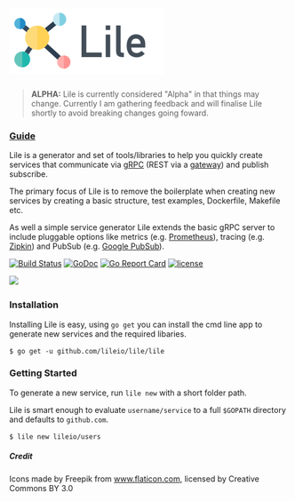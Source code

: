 # ![logo](https://raw.githubusercontent.com/lileio/lile/master/lile.png)

> **ALPHA:** Lile is currently considered "Alpha" in that things may change. Currently I am gathering feedback and will finalise Lile shortly to avoid breaking changes going foward.

### [Guide](https://lileio.gitbooks.io/lile-user-guide/)

Lile is a generator and set of tools/libraries to help you quickly create services  that communicate via [gRPC](grpc.io) (REST via a [gateway](https://github.com/grpc-ecosystem/grpc-gateway)) and publish subscribe.

The primary focus of Lile is to remove the boilerplate when creating new services by creating a basic structure, test examples, Dockerfile, Makefile etc.

As well a simple service generator Lile extends the basic gRPC server to include pluggable options like metrics (e.g. [Prometheus](prometheus.io)), tracing (e.g. [Zipkin](zipkin.io)) and PubSub (e.g. [Google PubSub](https://cloud.google.com/pubsub/docs/overview)).

[![Build Status](https://travis-ci.org/lileio/lile.svg?branch=master)](https://travis-ci.org/lileio/lile) [![GoDoc](https://godoc.org/github.com/lileio/lile?status.svg)](https://godoc.org/github.com/lileio/lile) [![Go Report Card](https://goreportcard.com/badge/github.com/lileio/lile)](https://goreportcard.com/report/github.com/lileio/lile) [![license](https://img.shields.io/github/license/mashape/apistatus.svg)]()

![](https://dl.dropboxusercontent.com/s/z91on1e6x2k9gvj/2017-06-15%2012.04.45.gif?dl=0)

### Installation

Installing Lile is easy, using `go get` you can install the cmd line app to generate new services and the required libaries.

```
$ go get -u github.com/lileio/lile/lile
```

### Getting Started

To generate a new service, run `lile new` with a short folder path. 

Lile is smart enough to evaluate `username/service` to a full `$GOPATH` directory and defaults to `github.com`.

```
$ lile new lileio/users
```

##### Credit
Icons made by Freepik from www.flaticon.com, licensed by Creative Commons BY 3.0
